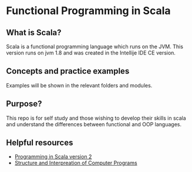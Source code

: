 # Functional Programming in Scala

## What is Scala?
Scala is a functional programming language which runs on the JVM. This version runs on jvm 1.8 and was created in the Intellije IDE CE version.

## Concepts and practice examples
Examples will be shown in the relevant folders and modules.

## Purpose?
This repo is for self study and those wishing to develop their skills in scala and understand the differences between functional and OOP languages.

## Helpful resources
- [Programming in Scala version 2](http://ccfit.nsu.ru/~den/Scala/programming_in_scala_2nd.pdf)
- [Structure and Interpreation of Computer Programs](https://mitpress.mit.edu/sicp/full-text/book/book.html)

